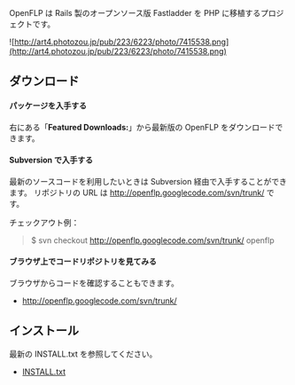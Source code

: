 OpenFLP は Rails 製のオープンソース版 Fastladder を PHP に移植するプロジェクトです。

![http://art4.photozou.jp/pub/223/6223/photo/7415538.png](http://art4.photozou.jp/pub/223/6223/photo/7415538.png)

## ダウンロード ##
#### パッケージを入手する ####
右にある「**Featured Downloads:**」から最新版の OpenFLP をダウンロードできます。

#### Subversion で入手する ####
最新のソースコードを利用したいときは Subversion 経由で入手することができます。
リポジトリの URL は http://openflp.googlecode.com/svn/trunk/ です。

チェックアウト例：
> $ svn checkout http://openflp.googlecode.com/svn/trunk/ openflp

#### ブラウザ上でコードリポジトリを見てみる ####
ブラウザからコードを確認することもできます。

  * http://openflp.googlecode.com/svn/trunk/


## インストール ##
最新の INSTALL.txt を参照してください。

  * [INSTALL.txt](http://openflp.googlecode.com/svn/trunk/INSTALL.txt)